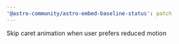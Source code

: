 ```yaml
---
'@astro-community/astro-embed-baseline-status': patch
---
```


Skip caret animation when user prefers reduced motion
